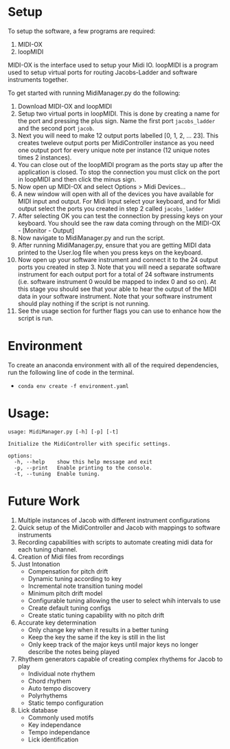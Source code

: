 # Setup
To setup the software, a few programs are required:
1. MIDI-OX
2. loopMIDI

MIDI-OX is the interface used to setup your Midi IO. 
loopMIDI is a program used to setup virtual ports for routing Jacobs-Ladder and software instruments together.

To get started with running MidiManager.py do the following:
1. Download MIDI-OX and loopMIDI
2. Setup two virtual ports in loopMIDI. This is done by creating a name for the port and pressing the plus sign.  Name the first port `jacobs_ladder` and the second port `jacob`. 
3. Next you will need to make 12 output ports labelled [0, 1, 2, ... 23]. This creates tweleve output ports per MidiController instance as you need one output port for every unique note per instance (12 unique notes times 2 instances). 
4. You can close out of the loopMIDI program as the ports stay up after the application is closed.  To stop the connection you must click on the port in loopMIDI and then click the minus sign.
5. Now open up MIDI-OX and select Options > Midi Devices...
6. A new window will open with all of the devices you have available for MIDI input and output. For Midi Input select your keyboard, and for Midi output select the ports you created in step 2 called `jacobs_ladder`
5. After selecting OK you can test the connection by pressing keys on your keyboard. You should see the raw data coming through on the MIDI-OX - [Monitor - Output]
6. Now navigate to MidiManager.py and run the script. 
7. After running MidiManager.py, ensure that you are getting MIDI data printed to the User.log file when you press keys on the keyboard.
8. Now open up your software instrument and connect it to the 24 output ports you created in step 3. Note that you will need a separate software instrument for each output port for a total of 24 software instruments (i.e. software instrument 0 would be mapped to index 0 and so on). At this stage you should see that your able to hear the output of the MIDI data in your software instrument.  Note that your software instrument should play nothing if the script is not running.
9. See the usage section for further flags you can use to enhance how the script is run.

# Environment
To create an anaconda environment with all of the required dependencies, run the following line of code in the terminal.
- `conda env create -f environment.yaml`

# Usage:
```
usage: MidiManager.py [-h] [-p] [-t]

Initialize the MidiController with specific settings.

options:
  -h, --help    show this help message and exit
  -p, --print   Enable printing to the console.
  -t, --tuning  Enable tuning.
```

# Future Work
1. Multiple instances of Jacob with different instrument configurations
2. Quick setup of the MidiController and Jacob with mappings to software instruments
3. Recording capabilities with scripts to automate creating midi data for each tuning channel.
4. Creation of Midi files from recordings
5. Just Intonation
    - Compensation for pitch drift
    - Dynamic tuning according to key
    - Incremental note transition tuning model
    - Minimum pitch drift model
    - Configurable tuning allowing the user to select whih intervals to use
    - Create default tuning configs
    - Create static tuning capability with no pitch drift
6. Accurate key determination
    - Only change key when it results in a better tuning
    - Keep the key the same if the key is still in the list
    - Only keep track of the major keys until major keys no longer describe the notes being played
7. Rhythem generators capable of creating complex rhythems for Jacob to play
    - Individual note rhythem
    - Chord rhythem
    - Auto tempo discovery
    - Polyrhythems
    - Static tempo configuration
8. Lick database
    - Commonly used motifs
    - Key independance
    - Tempo independance
    - Lick identification